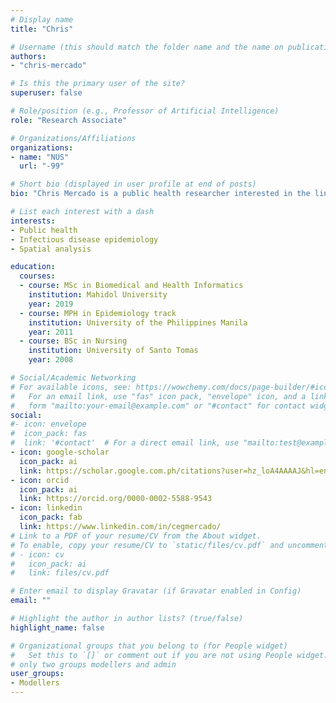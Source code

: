 ```yaml
---
# Display name
title: "Chris"

# Username (this should match the folder name and the name on publications)
authors:
- "chris-mercado"

# Is this the primary user of the site?
superuser: false

# Role/position (e.g., Professor of Artificial Intelligence)
role: "Research Associate"

# Organizations/Affiliations
organizations:
- name: "NUS"
  url: "-99"

# Short bio (displayed in user profile at end of posts)
bio: "Chris Mercado is a public health researcher interested in the link between evidence generation and public health policy. Before joining NUS, Chris has supported research and advocacy projects on malaria at the Mahidol Oxford Tropical Medicine Research Unit (MORU) and the Asia Pacific Malaria Elimination Network (APMEN). He is a member of several modelling networks, including CoMo Consortium, SPARK and MIDSEA."

# List each interest with a dash
interests: 
- Public health
- Infectious disease epidemiology
- Spatial analysis

education:
  courses:
  - course: MSc in Biomedical and Health Informatics
    institution: Mahidol University
    year: 2019
  - course: MPH in Epidemiology track
    institution: University of the Philippines Manila
    year: 2011
  - course: BSc in Nursing
    institution: University of Santo Tomas
    year: 2008

# Social/Academic Networking
# For available icons, see: https://wowchemy.com/docs/page-builder/#icons
#   For an email link, use "fas" icon pack, "envelope" icon, and a link in the
#   form "mailto:your-email@example.com" or "#contact" for contact widget.
social:
#- icon: envelope
#  icon_pack: fas
#  link: '#contact'  # For a direct email link, use "mailto:test@example.org".
- icon: google-scholar
  icon_pack: ai
  link: https://scholar.google.com.ph/citations?user=hz_loA4AAAAJ&hl=en
- icon: orcid
  icon_pack: ai
  link: https://orcid.org/0000-0002-5588-9543
- icon: linkedin
  icon_pack: fab
  link: https://www.linkedin.com/in/cegmercado/
# Link to a PDF of your resume/CV from the About widget.
# To enable, copy your resume/CV to `static/files/cv.pdf` and uncomment the lines below.
# - icon: cv
#   icon_pack: ai
#   link: files/cv.pdf

# Enter email to display Gravatar (if Gravatar enabled in Config)
email: ""

# Highlight the author in author lists? (true/false)
highlight_name: false

# Organizational groups that you belong to (for People widget)
#   Set this to `[]` or comment out if you are not using People widget.
# only two groups modellers and admin
user_groups:
- Modellers
---
```


